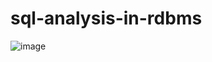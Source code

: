 # sql-analysis-in-rdbms

![image](https://github.com/user-attachments/assets/eb690a7b-2d1e-4cbb-b582-f9b1fd712a39)

